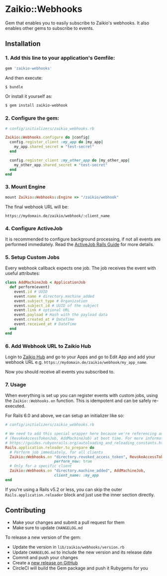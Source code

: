 # Zaikio::Webhooks

Gem that enables you to easily subscribe to Zaikio's webhooks. It also enables other gems to subscribe to events.

## Installation

### 1. Add this line to your application's Gemfile:

```ruby
gem 'zaikio-webhooks'
```

And then execute:
```bash
$ bundle
```

Or install it yourself as:
```bash
$ gem install zaikio-webhook
```

### 2. Configure the gem:

```rb
# config/initializers/zaikio_webhooks.rb

Zaikio::Webhooks.configure do |config|
  config.register_client :my_app do |my_app|
    my_app.shared_secret = "test-secret"
  end

  config.register_client :my_other_app do |my_other_app|
    my_other_app.shared_secret = "test-secret"
  end
end
```

### 3. Mount Engine

```rb
mount Zaikio::Webhooks::Engine => "/zaikio/webhook"
```

The final webhook URL will be:

```
https://mydomain.de/zaikio/webhook/:client_name
```

### 4. Configure ActiveJob

It is recommended to configure background processing, if not all events are performed immediately. Read the [ActiveJob Rails Guide](https://guides.rubyonrails.org/active_job_basics.html) for more details.

### 5. Setup Custom Jobs

Every webhook callback expects one job. The job receives the event with useful attributes:

```rb
class AddMachineJob < ApplicationJob
  def perform(event)
    event.id # UUID
    event.name # directory.machine_added
    event.subject_type # Organization
    event.subject_id # UUID of the subject
    event.link # optional URL
    event.payload # Hash with the payload data
    event.created_at # DateTime
    event.received_at # DateTime
  end
end
```

### 6. Add Webhook URL to Zaikio Hub

Login to [Zaikio Hub](https://directory.zaikio.com/) and go to your Apps and go to Edit App and add your webhook URL e.g. `https://mydomain.de/zaikio/webhook/my_app_name`.

Now you should receive all events you subscribed to.

### 7. Usage

When everything is set up you can register events with custom jobs, using the
`Zaikio::Webhooks.on` function. This is idempotent and can be safely re-executed.

For Rails 6.0 and above, we can setup an initializer like so:

```rb
# config/initializers/zaikio_webhooks.rb

# We need to add this special wrapper here because we're referencing autoloaded constants
# (RevokeAccessTokenJob, AddMachineJob) at boot time. For more information, see:
# https://guides.rubyonrails.org/autoloading_and_reloading_constants.html#autoloading-when-the-application-boots
Rails.application.reloader.to_prepare do
  # Perform job immediately, for all clients
  Zaikio::Webhooks.on "directory.revoked_access_token", RevokeAccessTokenJob,
                      perform_now: true
  # Only for a specific client
  Zaikio::Webhooks.on "directory.machine_added", AddMachineJob,
                      client_name: :my_app
end
```

If you're using a Rails v5.2 or less, you can skip the outer `Rails.application.reloader`
block and just use the inner section directly.

## Contributing

- Make your changes and submit a pull request for them
- Make sure to update `CHANGELOG.md`

To release a new version of the gem:
- Update the version in `lib/zaikio/webhooks/version.rb`
- Update `CHANGELOG.md` to include the new version and its release date
- Commit and push your changes
- Create a [new release on GitHub](https://github.com/zaikio/zaikio-webhooks/releases/new)
- CircleCI will build the Gem package and push it Rubygems for you
